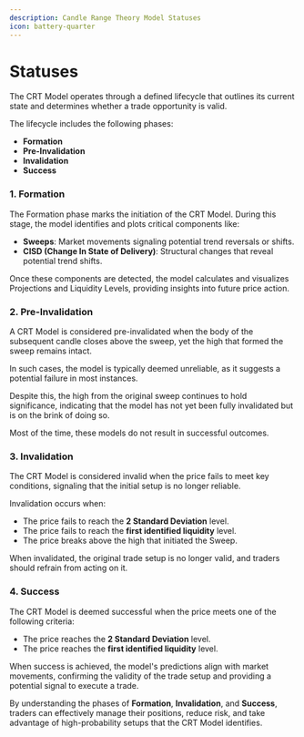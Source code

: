 ```yaml
---
description: Candle Range Theory Model Statuses
icon: battery-quarter
---
```


# Statuses

The CRT Model operates through a defined lifecycle that outlines its current state and determines whether a trade opportunity is valid.

The lifecycle includes the following phases:

* **Formation**
* **Pre-Invalidation**
* **Invalidation**
* **Success**

### **1. Formation**

The Formation phase marks the initiation of the CRT Model. During this stage, the model identifies and plots critical components like:

* **Sweeps**: Market movements signaling potential trend reversals or shifts.
* **CISD (Change In State of Delivery)**: Structural changes that reveal potential trend shifts.

Once these components are detected, the model calculates and visualizes Projections and Liquidity Levels, providing insights into future price action.

### **2. Pre-Invalidation**

A CRT Model is considered pre-invalidated when the body of the subsequent candle closes above the sweep, yet the high that formed the sweep remains intact.

In such cases, the model is typically deemed unreliable, as it suggests a potential failure in most instances.

Despite this, the high from the original sweep continues to hold significance, indicating that the model has not yet been fully invalidated but is on the brink of doing so.

Most of the time, these models do not result in successful outcomes.

### **3. Invalidation**

The CRT Model is considered invalid when the price fails to meet key conditions, signaling that the initial setup is no longer reliable.

Invalidation occurs when:

* The price fails to reach the **2 Standard Deviation** level.
* The price fails to reach the **first identified liquidity** level.
* The price breaks above the high that initiated the Sweep.

When invalidated, the original trade setup is no longer valid, and traders should refrain from acting on it.

### **4. Success**

The CRT Model is deemed successful when the price meets one of the following criteria:

* The price reaches the **2 Standard Deviation** level.
* The price reaches the **first identified liquidity** level.

When success is achieved, the model's predictions align with market movements, confirming the validity of the trade setup and providing a potential signal to execute a trade.

By understanding the phases of **Formation**, **Invalidation**, and **Success**, traders can effectively manage their positions, reduce risk, and take advantage of high-probability setups that the CRT Model identifies.
